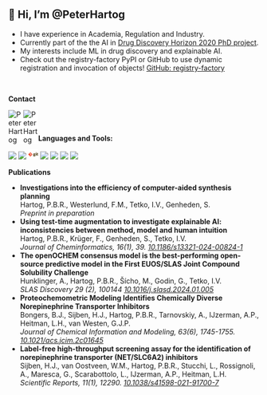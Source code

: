 ## 👋 Hi, I’m @PeterHartog <!--optional link to online portfolio like https://medium.com/@saketprag322/customize-your-github-landing-page-cad846575bea -->

- I have experience in Academia, Regulation and Industry.
- Currently part of the the AI in [Drug Discovery Horizon 2020 PhD project](https://ai-dd.eu/).
- My interests include ML in drug discovery and explainable AI.
- Check out the registry-factory PyPI or GitHub to use dynamic registration and invocation of objects!
<a href="https://github.com/aidd-msca/registry-factory"> GitHub: registry-factory</a>

<br/>

**Contact**

<a href="https://www.linkedin.com/in/PBRHartog/">
<img align="left" alt="Peter Hartog" width="30px" src="https://cdn.jsdelivr.net/npm/simple-icons@v3/icons/linkedin.svg" style="background-color:white;" />
</a>

<a href="https://scholar.google.com/citations?hl=en&user=FTk5yR4AAAAJ">
<img align="left" alt="Peter Hartog" width="30px" src="https://cdn.jsdelivr.net/npm/simple-icons@v3/icons/googlescholar.svg"  style="background-color:white;" />
</a>
<br />
<br />

**Languages and Tools:**

<code><img height="20" src="https://user-images.githubusercontent.com/25181517/183423507-c056a6f9-1ba8-4312-a350-19bcbc5a8697.png"></code>
<code><img height="20" src="https://raw.githubusercontent.com/jmnote/z-icons/master/svg/r.svg"></code>
<code><img height="20" src="https://raw.githubusercontent.com/github/explore/80688e429a7d4ef2fca1e82350fe8e3517d3494d/topics/git/git.png"></code>
<code><img height="20" src="https://raw.githubusercontent.com/jmnote/z-icons/master/16x16/bash.png"></code>
<code><img height="20" src="https://user-images.githubusercontent.com/25181517/192108891-d86b6220-e232-423a-bf5f-90903e6887c3.png"></code>
<code><img height="20" src="https://user-images.githubusercontent.com/25181517/183914128-3fc88b4a-4ac1-40e6-9443-9a30182379b7.png"></code>
<code><img height="20" src="https://user-images.githubusercontent.com/25181517/192108374-8da61ba1-99ec-41d7-80b8-fb2f7c0a4948.png"></code>

**Publications**
- **Investigations into the efficiency of computer-aided synthesis planning** <br/>
<t/> Hartog, P.B.R., Westerlund, F.M., Tetko, I.V., Genheden, S. <br/>
<t/> *Preprint in preparation*
- **Using test-time augmentation to investigate explainable AI: inconsistencies between method, model and human intuition** <br/>
<t/> Hartog, P.B.R., Krüger, F., Genheden, S., Tetko, I.V. <br/>
<t/> *Journal of Cheminformatics, 16(1), 39. <a href="https://doi.org/10.1186/s13321-024-00824-1">10.1186/s13321-024-00824-1</a>*
- **The openOCHEM consensus model is the best-performing open-source predictive model in the First EUOS/SLAS Joint Compound Solubility Challenge** <br/>
<t/> Hunklinger, A., Hartog, P.B.R., Šícho, M., Godin, G., Tetko, I.V. <br/>
<t/> *SLAS Discovery 29 (2), 100144 <a href="https://doi.org/10.1016/j.slasd.2024.01.005">10.1016/j.slasd.2024.01.005</a>*
- **Proteochemometric Modeling Identifies Chemically Diverse Norepinephrine Transporter Inhibitors** <br/>
<t/> Bongers, B.J., Sijben, H.J., Hartog, P.B.R., Tarnovskiy, A., IJzerman, A.P., Heitman, L.H., van Westen, G.J.P. <br/>
<t/> *Journal of Chemical Information and Modeling, 63(6), 1745-1755. <a href="https://doi.org/10.1021/acs.jcim.2c01645">10.1021/acs.jcim.2c01645</a>*
- **Label-free high-throughput screening assay for the identification of norepinephrine transporter (NET/SLC6A2) inhibitors** <br/>
<t/> Sijben, H.J., van Oostveen, W.M., Hartog, P.B.R., Stucchi, L., Rossignoli, A., Maresca, G., Scarabottolo, L., IJzerman, A.P., Heitman, L.H. <br/>
<t/> *Scientific Reports, 11(1), 12290. <a href="https://doi.org/10.1038/s41598-021-91700-7">10.1038/s41598-021-91700-7</a>*


<!-- **Projects**
- 

- projects -->



<!-- <code><img height="20" src="https://raw.githubusercontent.com/github/explore/80688e429a7d4ef2fca1e82350fe8e3517d3494d/topics/terminal/terminal.png"></code> -->



<!-- ![Peter's github stats](https://github-readme-stats.vercel.app/api?username=PeterHartog&show_icons=true&hide_border=true) -->


<!---
PeterHartog/PeterHartog is a ✨ special ✨ repository because its `README.md` (this file) appears on your GitHub profile.
You can click the Preview link to take a look at your changes.
--->
